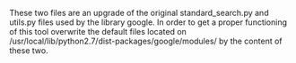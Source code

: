 These two files are an upgrade of the original standard_search.py and utils.py files used by the library google.
In order to get a proper functioning of this tool overwrite the default files located on /usr/local/lib/python2.7/dist-packages/google/modules/
by the content of these two.
